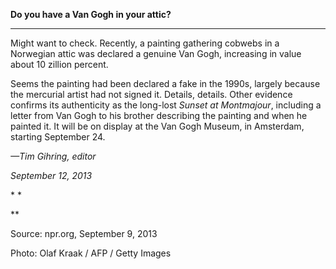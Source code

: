 **Do you have a Van Gogh in your attic?**

****

Might want to check. Recently, a painting gathering cobwebs in a Norwegian attic was declared a genuine Van Gogh, increasing in value about 10 zillion percent.

Seems the painting had been declared a fake in the 1990s, largely because the mercurial artist had not signed it. Details, details. Other evidence confirms its authenticity as the long-lost *Sunset at Montmajour*, including a letter from Van Gogh to his brother describing the painting and when he painted it. It will be on display at the Van Gogh Museum, in Amsterdam, starting September 24.

*—Tim Gihring, editor*

*September 12, 2013*

* *

**

Source: npr.org, September 9, 2013

Photo: Olaf Kraak / AFP / Getty Images
